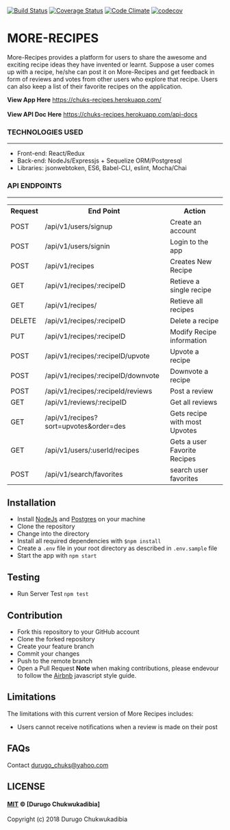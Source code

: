 [![Build Status](https://travis-ci.org/daddychukz/More-Recipes.svg?branch=develop)](https://travis-ci.org/daddychukz/More-Recipes) [![Coverage Status](https://coveralls.io/repos/github/daddychukz/More-Recipes/badge.svg?branch=develop)](https://coveralls.io/github/daddychukz/More-Recipes?branch=develop)
[![Code Climate](https://codeclimate.com/github/daddychukz/More-Recipes.png)](https://codeclimate.com/github/daddychukz/More-Recipes) [![codecov](https://codecov.io/gh/daddychukz/More-Recipes/branch/develop/graph/badge.svg)](https://codecov.io/gh/daddychukz/More-Recipes)

# MORE-RECIPES
More-Recipes provides a platform for users to share the awesome and exciting  recipe ideas they
have invented or learnt.  Suppose a user comes up with a recipe,  he/she can post it on
More-Recipes and  get feedback in form of reviews and votes from other users who explore that
recipe. Users can also keep a list of their favorite recipes on the application.

<b>View App Here</b> https://chuks-recipes.herokuapp.com/ <br/><br/>
<b>View API Doc Here</b> https://chuks-recipes.herokuapp.com/api-docs

<h3>TECHNOLOGIES USED</h3>
<hr>
<ul>
  <li>Front-end: React/Redux</li>
  <li>Back-end: NodeJs/Expressjs + Sequelize ORM/Postgresql</li>
  <li>Libraries: jsonwebtoken, ES6, Babel-CLI, eslint, Mocha/Chai</li>
</ul>

<h3>API ENDPOINTS</h3>
<hr>
<table>
  <tr>
      <th>Request</th>
      <th>End Point</th>
      <th>Action</th>
  </tr>
  <tr>
      <td>POST</td>
      <td>/api/v1/users/signup</td>
      <td>Create an account</td>
  </tr>
  <tr>
      <td>POST</td>
      <td>/api/v1/users/signin</td>
      <td>Login to the app</td>
  </tr>
  <tr>
      <td>POST</td>
      <td>/api/v1/recipes</td>
      <td>Creates New Recipe</td>
  </tr>
  <tr>
      <td>GET</td>
      <td>/api/v1/recipes/:recipeID</td>
      <td>Retieve a single recipe</td>
  </tr>
    <tr>
      <td>GET</td>
      <td>/api/v1/recipes/</td>
      <td>Retieve all recipes</td>
  </tr>

  <tr>
      <td>DELETE</td>
      <td>/api/v1/recipes/:recipeID</td>
      <td>Delete a recipe</td>
  </tr>

  <tr>
      <td>PUT</td>
      <td>/api/v1/recipes/:recipeID<bookId></td>
      <td>Modify Recipe information</td>
  </tr>

  <tr>
      <td>POST</td>
      <td>/api/v1/recipes/:recipeID/upvote</td>
      <td>Upvote a recipe</td>
  </tr>
  <tr>
      <td>POST</td>
      <td>/api/v1/recipes/:recipeID/downvote</td>
      <td>Downvote a recipe</td>
  </tr>
  <tr>
      <td>POST</td>
      <td>/api/v1/recipes/:recipeId/reviews </td>
      <td>Post a review</td>
  </tr>
    <tr>
      <td>GET</td>
      <td>/api/v1/reviews/:recipeID </td>
      <td>Get all reviews</td>
  </tr>
  <tr>
      <td>GET</td>
      <td>/api/v1/recipes?sort=upvotes&order=des </td>
      <td>Gets recipe with most Upvotes</td>
  </tr>
  <tr>
      <td>GET</td>
      <td>/api/v1/users/:userId/recipes</td>
      <td>Gets a user Favorite Recipes</td>
  </tr>
  <tr>
      <td>POST</td>
      <td>/api/v1/search/favorites</td>
      <td>search user favorites</td>
  </tr>
</table>

## Installation
  - Install [NodeJs](https://nodejs.org/en/) and [Postgres](https://www.postgresql.org/) on your machine
  - Clone the repository
  - Change into the directory
  - Install all required dependencies with `$npm install`
  - Create a `.env` file in your root directory as described in `.env.sample` file
  - Start the app with `npm start`

## Testing
  - Run Server Test `npm test`

## Contribution
- Fork this repository to your GitHub account
- Clone the forked repository
- Create your feature branch
- Commit your changes
- Push to the remote branch
- Open a Pull Request
**Note** when making contributions, please endevour to follow the [Airbnb](https://github.com/airbnb/javascript) javascript style guide.

## Limitations
The limitations with this current version of More Recipes includes:
* Users cannot receive notifications when a review is made on their post

## FAQs
Contact durugo_chuks@yahoo.com

## LICENSE
#### [MIT](./LICENSE) © [Durugo Chukwukadibia]

Copyright (c) 2018 Durugo Chukwukadibia
